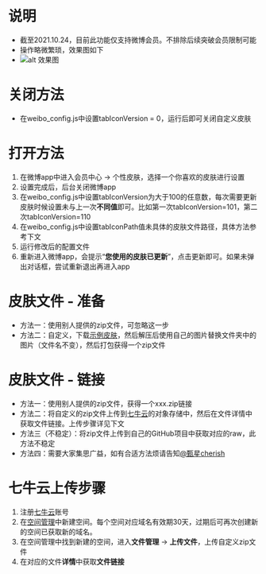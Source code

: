 # 说明
- 截至2021.10.24，目前此功能仅支持微博会员。不排除后续突破会员限制可能
- 操作略微繁琐，效果图如下
- ![alt 效果图](https://wx4.sinaimg.cn/large/002wMSrPly1gvqvdxjs8jg60go09uhdu02.gif)

# 关闭方法
- 在weibo_config.js中设置tabIconVersion = 0，运行后即可关闭自定义皮肤

# 打开方法
1. 在微博app中进入会员中心 -> 个性皮肤，选择一个你喜欢的皮肤进行设置
2. 设置完成后，后台关闭微博app
3. 在weibo_config.js中设置tabIconVersion为大于100的任意数，每次需要更新皮肤时候设置未与上一次**不同值**即可。比如第一次tabIconVersion=101，第二次tabIconVersion=110
4. 在weibo_config.js中设置tabIconPath值未具体的皮肤文件路径，具体方法参考下文
5. 运行修改后的配置文件
6. 重新进入微博app，会提示“**您使用的皮肤已更新**”，点击更新即可。如果未弹出对话框，尝试重新退出再进入app


# 皮肤文件 - 准备
- 方法一：使用别人提供的zip文件，可忽略这一步
- 方法二：自定义，下载[示例皮肤](https://vip.storage.weibo.com/vip_lightskin/lightskin_79_1.0.zip)，然后解压后使用自己的图片替换文件夹中的图片（文件名不变），然后打包获得一个zip文件

# 皮肤文件 - 链接
- 方法一：使用别人提供的zip文件，获得一个xxx.zip链接
- 方法二：将自定义的zip文件上传到[七牛云](https://portal.qiniu.com/)的对象存储中，然后在文件详情中获取文件链接。上传步骤详见下文
- 方法三（不稳定）：将zip文件上传到自己的GitHub项目中获取对应的raw，此方法不稳定
- 方法四：需要大家集思广益，如有合适方法烦请告知[@甄星cherish](https://weibo.com/zmqcherish)


# 七牛云上传步骤
1. 注册[七牛云](https://www.qiniu.com/?cps_key=1hifrwd2d5ope)账号
2. 在[空间管理](https://portal.qiniu.com/kodo/bucket)中新建空间。每个空间对应域名有效期30天，过期后可再次创建新的空间已获取新的域名。
3. 在空间管理中找到新建的空间，进入**文件管理** -> **上传文件**，上传自定义zip文件
4. 在对应的文件**详情**中获取**文件链接**
